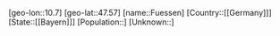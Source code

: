 ﻿---
location: [47.57,10.7]
type: City
tags:
- geo/City


SpocWebEntityId: 30328
isDeleted: false
confidential: public

---
[geo-lon::10.7]
[geo-lat::47.57]
[name::Fuessen]
[Country::[[Germany]]]
[State::[[Bayern]]]
[Population::]
[Unknown::]

